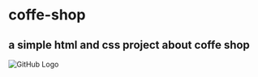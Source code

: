 # coffe-shop
## a simple html and css project about coffe shop
![GitHub Logo](file:///C:/Users/smart/Desktop/COURSE%20MATERIAL/lec%205%20(%20task)/lec%205%20(%20task)/task%205/task%2024.png)

